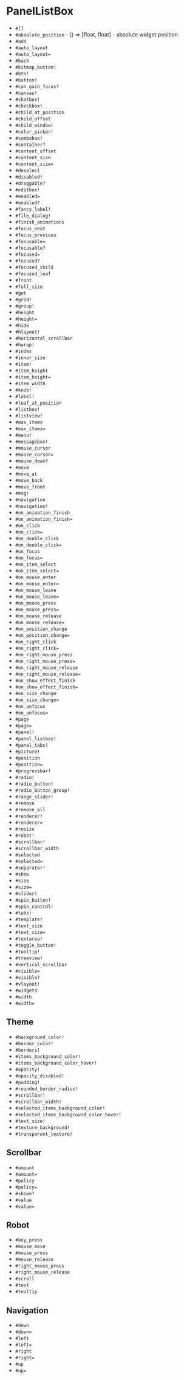 PanelListBox
===
- `#[]`
- `#absolute_position` - () => [float, float] - absolute widget position
- `#add`
- `#auto_layout`
- `#auto_layout=`
- `#back`
- `#bitmap_button!`
- `#btn!`
- `#button!`
- `#can_gain_focus?`
- `#canvas!`
- `#chatbox!`
- `#checkbox!`
- `#child_at_position`
- `#child_offset`
- `#child_window!`
- `#color_picker!`
- `#combobox!`
- `#container?`
- `#content_offset`
- `#content_size`
- `#content_size=`
- `#deselect`
- `#disabled!`
- `#draggable?`
- `#editbox!`
- `#enabled=`
- `#enabled?`
- `#fancy_label!`
- `#file_dialog!`
- `#finish_animations`
- `#focus_next`
- `#focus_previous`
- `#focusable=`
- `#focusable?`
- `#focused=`
- `#focused?`
- `#focused_child`
- `#focused_leaf`
- `#front`
- `#full_size`
- `#get`
- `#grid!`
- `#group!`
- `#height`
- `#height=`
- `#hide`
- `#hlayout!`
- `#horizontal_scrollbar`
- `#hwrap!`
- `#index`
- `#inner_size`
- `#item!`
- `#item_height`
- `#item_height=`
- `#item_width`
- `#knob!`
- `#label!`
- `#leaf_at_position`
- `#listbox!`
- `#listview!`
- `#max_items`
- `#max_items=`
- `#menu!`
- `#messagebox!`
- `#mouse_cursor`
- `#mouse_cursor=`
- `#mouse_down?`
- `#move`
- `#move_at`
- `#move_back`
- `#move_front`
- `#msg!`
- `#navigation`
- `#navigation!`
- `#on_animation_finish`
- `#on_animation_finish=`
- `#on_click`
- `#on_click=`
- `#on_double_click`
- `#on_double_click=`
- `#on_focus`
- `#on_focus=`
- `#on_item_select`
- `#on_item_select=`
- `#on_mouse_enter`
- `#on_mouse_enter=`
- `#on_mouse_leave`
- `#on_mouse_leave=`
- `#on_mouse_press`
- `#on_mouse_press=`
- `#on_mouse_release`
- `#on_mouse_release=`
- `#on_position_change`
- `#on_position_change=`
- `#on_right_click`
- `#on_right_click=`
- `#on_right_mouse_press`
- `#on_right_mouse_press=`
- `#on_right_mouse_release`
- `#on_right_mouse_release=`
- `#on_show_effect_finish`
- `#on_show_effect_finish=`
- `#on_size_change`
- `#on_size_change=`
- `#on_unfocus`
- `#on_unfocus=`
- `#page`
- `#page=`
- `#panel!`
- `#panel_listbox!`
- `#panel_tabs!`
- `#picture!`
- `#position`
- `#position=`
- `#progressbar!`
- `#radio!`
- `#radio_button!`
- `#radio_button_group!`
- `#range_slider!`
- `#remove`
- `#remove_all`
- `#renderer!`
- `#renderer=`
- `#resize`
- `#robot!`
- `#scrollbar!`
- `#scrollbar_width`
- `#selected`
- `#selected=`
- `#separator!`
- `#show`
- `#size`
- `#size=`
- `#slider!`
- `#spin_button!`
- `#spin_control!`
- `#tabs!`
- `#template!`
- `#text_size`
- `#text_size=`
- `#textarea!`
- `#toggle_button!`
- `#tooltip!`
- `#treeview!`
- `#vertical_scrollbar`
- `#visible=`
- `#visible?`
- `#vlayout!`
- `#widgets`
- `#width`
- `#width=`
## Theme
- `#background_color!`
- `#border_color!`
- `#borders!`
- `#items_background_color!`
- `#items_background_color_hover!`
- `#opacity!`
- `#opacity_disabled!`
- `#padding!`
- `#rounded_border_radius!`
- `#scrollbar!`
- `#scrollbar_width!`
- `#selected_items_background_color!`
- `#selected_items_background_color_hover!`
- `#text_size!`
- `#texture_background!`
- `#transparent_texture!`
## Scrollbar
- `#amount`
- `#amount=`
- `#policy`
- `#policy=`
- `#shown?`
- `#value`
- `#value=`
## Robot
- `#key_press`
- `#mouse_move`
- `#mouse_press`
- `#mouse_release`
- `#right_mouse_press`
- `#right_mouse_release`
- `#scroll`
- `#text`
- `#tooltip`
## Navigation
- `#down`
- `#down=`
- `#left`
- `#left=`
- `#right`
- `#right=`
- `#up`
- `#up=`
